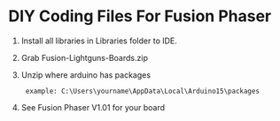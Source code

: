 # DIY Coding Files For Fusion Phaser

1. Install all libraries in Libraries folder to IDE.

2. Grab Fusion-Lightguns-Boards.zip
  
3. Unzip where arduino has packages 

        example: C:\Users\yourname\AppData\Local\Arduino15\packages

4. See Fusion Phaser V1.01 for your board
